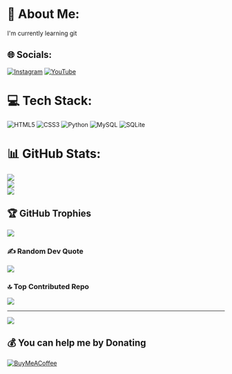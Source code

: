 # 💫 About Me:
I'm currently learning git


## 🌐 Socials:
[![Instagram](https://img.shields.io/badge/Instagram-%23E4405F.svg?logo=Instagram&logoColor=white)](https://instagram.com/@pyteach_original) [![YouTube](https://img.shields.io/badge/YouTube-%23FF0000.svg?logo=YouTube&logoColor=white)](https://youtube.com/@@pyteach) 

# 💻 Tech Stack:
![HTML5](https://img.shields.io/badge/html5-%23E34F26.svg?style=for-the-badge&logo=html5&logoColor=white) ![CSS3](https://img.shields.io/badge/css3-%231572B6.svg?style=for-the-badge&logo=css3&logoColor=white) ![Python](https://img.shields.io/badge/python-3670A0?style=for-the-badge&logo=python&logoColor=ffdd54) ![MySQL](https://img.shields.io/badge/mysql-4479A1.svg?style=for-the-badge&logo=mysql&logoColor=white) ![SQLite](https://img.shields.io/badge/sqlite-%2307405e.svg?style=for-the-badge&logo=sqlite&logoColor=white)
# 📊 GitHub Stats:
![](https://github-readme-stats.vercel.app/api?username=pyteach369&theme=merko&hide_border=false&include_all_commits=true&count_private=true)<br/>
![](https://github-readme-streak-stats.herokuapp.com/?user=pyteach369&theme=merko&hide_border=false)<br/>
![](https://github-readme-stats.vercel.app/api/top-langs/?username=pyteach369&theme=merko&hide_border=false&include_all_commits=true&count_private=true&layout=compact)

## 🏆 GitHub Trophies
![](https://github-profile-trophy.vercel.app/?username=pyteach369&theme=radical&no-frame=false&no-bg=false&margin-w=4)

### ✍️ Random Dev Quote
![](https://quotes-github-readme.vercel.app/api?type=horizontal&theme=radical)

### 🔝 Top Contributed Repo
![](https://github-contributor-stats.vercel.app/api?username=pyteach369&limit=5&theme=radical&combine_all_yearly_contributions=true)

---
[![](https://visitcount.itsvg.in/api?id=pyteach369&icon=5&color=0)](https://visitcount.itsvg.in)

  ## 💰 You can help me by Donating
  [![BuyMeACoffee](https://img.shields.io/badge/Buy%20Me%20a%20Coffee-ffdd00?style=for-the-badge&logo=buy-me-a-coffee&logoColor=black)](https://buymeacoffee.com/pyteach) 

  
<!-- Proudly created with GPRM ( https://gprm.itsvg.in ) -->
